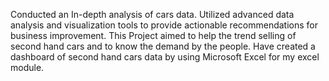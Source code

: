  Conducted an In-depth analysis of cars data.
 Utilized advanced data analysis and visualization tools to provide actionable
 recommendations for business improvement. This Project aimed to help the trend selling of
 second hand cars and to know the demand by the people.
 Have created a dashboard of second hand cars data by using Microsoft Excel for my excel
 module.
